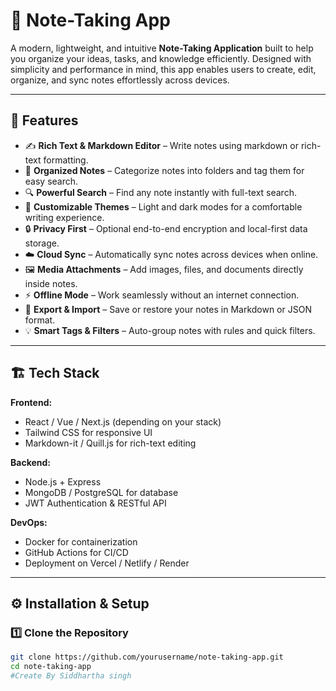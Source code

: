 # 📝 Note-Taking App

A modern, lightweight, and intuitive **Note-Taking Application** built to help you organize your ideas, tasks, and knowledge efficiently. Designed with simplicity and performance in mind, this app enables users to create, edit, organize, and sync notes effortlessly across devices.

---

## 🚀 Features                          

- ✍️ **Rich Text & Markdown Editor** – Write notes using markdown or rich-text formatting.       
- 📂 **Organized Notes** – Categorize notes into folders and tag them for easy search.  
- 🔍 **Powerful Search** – Find any note instantly with full-text search.  
- 🌙 **Customizable Themes** – Light and dark modes for a comfortable writing experience.  
- 🔒 **Privacy First** – Optional end-to-end encryption and local-first data storage.  
- ☁️ **Cloud Sync** – Automatically sync notes across devices when online.  
- 🖼️ **Media Attachments** – Add images, files, and documents directly inside notes.  
- ⚡ **Offline Mode** – Work seamlessly without an internet connection.  
- 🧩 **Export & Import** – Save or restore your notes in Markdown or JSON format.  
- 💡 **Smart Tags & Filters** – Auto-group notes with rules and quick filters.  

---

## 🏗️ Tech Stack

**Frontend:**
- React / Vue / Next.js (depending on your stack)
- Tailwind CSS for responsive UI
- Markdown-it / Quill.js for rich-text editing

**Backend:**
- Node.js + Express  
- MongoDB / PostgreSQL for database  
- JWT Authentication & RESTful API

**DevOps:**
- Docker for containerization  
- GitHub Actions for CI/CD    
- Deployment on Vercel / Netlify / Render  

---

## ⚙️ Installation & Setup

### 1️⃣ Clone the Repository
```bash
git clone https://github.com/yourusername/note-taking-app.git
cd note-taking-app
#Create By Siddhartha singh
